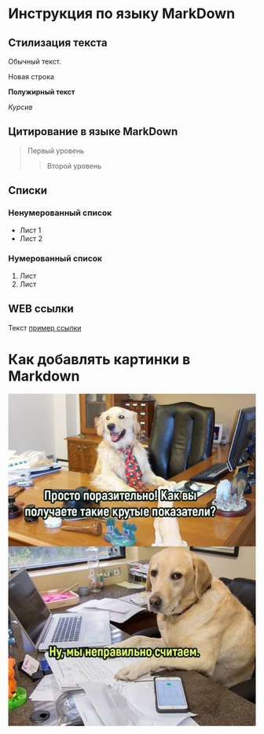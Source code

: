 # Инструкция по языку MarkDown

## Стилизация текста

Обычный текст.

Новая строка

**Полужирный текст**

*Курсив*

## Цитирование в языке MarkDown
> Первый уровень
>>Второй уровень

## Списки
### Ненумерованный список
* Лист 1
* Лист 2

### Нумерованный список
1. Лист
2. Лист

## WEB ссылки
Текст [пример ссылки](http.example.com "всплывающая подсказка")

# Как добавлять картинки в Markdown
![Бывает.](a2Vdd_nW-kY.jpg)